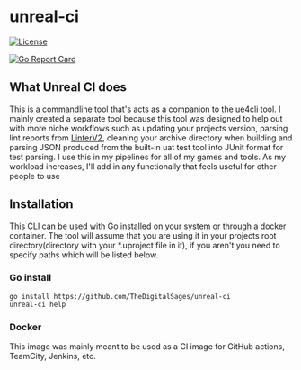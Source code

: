 # unreal-ci
[![License](https://img.shields.io/github/license/eddiebeazer/ue4-ci?color=blue)](https://opensource.org/licenses/Apache-2.0) 

[![Go Report Card](https://goreportcard.com/badge/github.com/eddiebeazer/ue4-ci)](https://goreportcard.com/report/github.com/eddiebeazer/ue4-ci)

## What Unreal CI does

This is a commandline tool that's acts as a companion to the [ue4cli](https://docs.adamrehn.com/ue4cli/overview/introduction-to-ue4cli)
tool.  I mainly created a separate tool because this tool was designed to help out with more niche workflows such as
updating your projects version, parsing lint reports from [LinterV2](https://www.unrealengine.com/marketplace/en-US/product/linter-v2?sessionInvalidated=true),
cleaning your archive directory when building and parsing JSON produced from the built-in uat test tool into JUnit format
for test parsing.  I use this in my pipelines for all of my games and tools.  As my workload increases, I'll add in any
functionally that feels useful for other people to use

## Installation

This CLI can be used with Go installed on your system or through a docker container. The tool will assume that you are using
it in your projects root directory(directory with your *.uproject file in it), if you aren't you need to specify paths
which will be listed below.

### Go install

```
go install https://github.com/TheDigitalSages/unreal-ci
unreal-ci help
```

### Docker

This image was mainly meant to be used as a CI image for GitHub actions, TeamCity, Jenkins, etc.